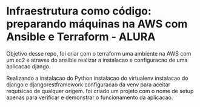 # Infraestrutura como código: preparando máquinas na AWS com Ansible e Terraform - ALURA

Objetivo desse repo, foi criar com o terraform uma ambiente na AWS com um ec2 e atraves do ansible realizar a instalacao e configuracao de uma aplicacao django.

Realizando a instalacao do Python
instalacao do virtualenv
instalacao do django e djangorestframework
configuracao da venv para aceitar requisicao de qualquer origem.
foi criado um projeto com o nome de setup apenas para verificar e demonstrar o funcionamento da aplicacao.
